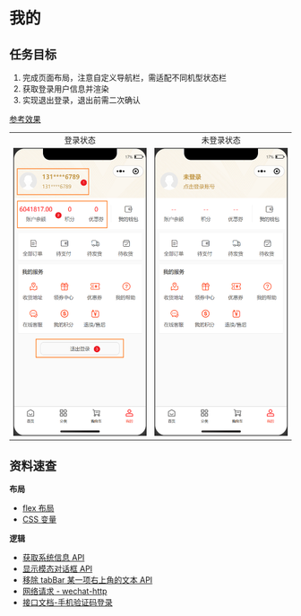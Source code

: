 # 我的

## 任务目标

1. 完成页面布局，注意自定义导航栏，需适配不同机型状态栏
2. 获取登录用户信息并渲染
3. 实现退出登录，退出前需二次确认

[参考效果](https://smart-shop.itheima.net/#/pages/user/index)

<!-- ![分类页](./assets/category_01.png) -->

<table style="text-align:center;">
  <tr>
    <td>
      登录状态
    </td>
    <td>
      未登录状态
    </td>
  </tr>
  <tr>
    <td>
      <img data-fancybox="gallery" src="./assets/my_01.png" width="375" />
    </td>
    <td>
      <img data-fancybox="gallery" src="./assets/my_02.png" width="375" />
    </td>
  </tr>
</table>

## 资料速查

**布局**

- [flex 布局](https://developer.mozilla.org/zh-CN/docs/Web/CSS/CSS_flexible_box_layout/Basic_concepts_of_flexbox)
- [CSS 变量](https://developer.mozilla.org/zh-CN/docs/Web/CSS/Using_CSS_custom_properties)

**逻辑**

- [获取系统信息 API](https://developers.weixin.qq.com/minigame/dev/api/base/system/wx.getSystemInfoSync.html)
- [显示模态对话框 API](https://developers.weixin.qq.com/miniprogram/dev/api/ui/interaction/wx.showModal.html)
- [移除 tabBar 某一项右上角的文本 API](https://developers.weixin.qq.com/miniprogram/dev/api/ui/tab-bar/wx.removeTabBarBadge.html)
- [网络请求 - wechat-http](https://www.npmjs.com/package/wechat-http)
- [接口文档-手机验证码登录](https://apifox.com/apidoc/shared-dead2bca-2509-43dc-a4de-ede5218058a1/api-97252192)
